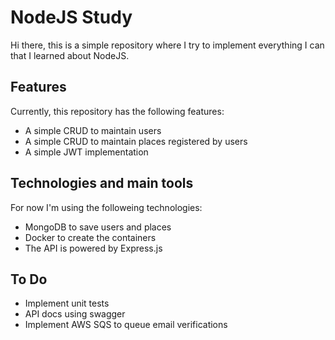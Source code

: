 # NodeJS Study
Hi there, this is a simple repository where I try to implement everything I can that I learned about NodeJS.

## Features

Currently, this repository has the following features:

- A simple CRUD to maintain users
- A simple CRUD to maintain places registered by users
- A simple JWT implementation

## Technologies and main tools

For now I'm using the followeing technologies:

- MongoDB to save users and places
- Docker to create the containers
- The API is powered by Express.js

## To Do

- Implement unit tests
- API docs using swagger
- Implement AWS SQS to queue email verifications
